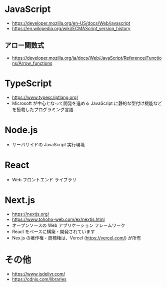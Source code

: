 # JavaScript
- https://developer.mozilla.org/en-US/docs/Web/javascript
- https://en.wikipedia.org/wiki/ECMAScript_version_history
## アロー関数式
- https://developer.mozilla.org/ja/docs/Web/JavaScript/Reference/Functions/Arrow_functions
# TypeScript
- https://www.typescriptlang.org/
- Microsoft が中心となって開発を進める JavaScript に静的な型付け機能などを搭載したプログラミング言語
# Node.js
- サーバサイドの JavaScript 実行環境
# React
- Web フロントエンド ライブラリ
# Next.js
- https://nextjs.org/
- https://www.tohoho-web.com/ex/nextjs.html
- オープンソースの Web アプリケーション フレームワーク
- React をベースに構築・開発されています
- Nex.js の著作権・商標権は、Vercel (https://vercel.com/) が所有
# その他
- https://www.jsdelivr.com/
- https://cdnjs.com/libraries
